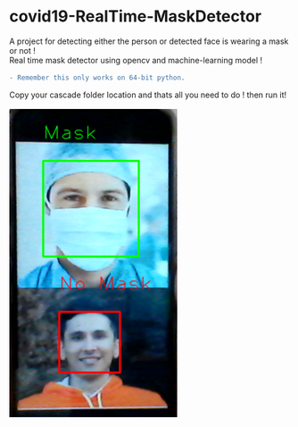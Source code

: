 # covid19-RealTime-MaskDetector
A project for detecting either the person or detected face is wearing a mask or not !</br>
Real time mask detector using opencv and machine-learning model !</br>
```diff
- Remember this only works on 64-bit python.
```
Copy your cascade folder location and thats all you need to do ! then run it!</br></br>
![](result.PNG)
